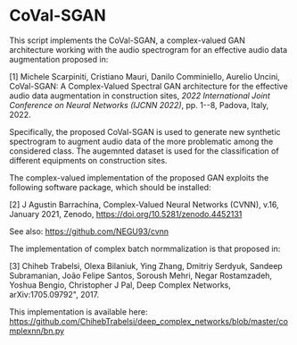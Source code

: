 # CoVal-SGAN
This script implements the CoVal-SGAN, a complex-valued GAN architecture working with the audio spectrogram for an effective audio data augmentation proposed in:

<a id="1">[1]</a> 
Michele Scarpiniti, Cristiano Mauri, Danilo Comminiello, Aurelio Uncini, CoVal-SGAN: A Complex-Valued Spectral GAN architecture for the effective audio data augmentation in construction sites, *2022 International Joint Conference on Neural Networks (IJCNN 2022)*, pp. 1--8, Padova, Italy, 2022.

Specifically, the proposed CoVal-SGAN is used to generate new synthetic spectrogram to augment audio data of the more problematic among the considered class. The augemnted dataset is used for the classification of different equipments on construction sites.

The complex-valued implementation of the proposed GAN exploits the following software package, which should be installed:

<a id="2">[2]</a> 
J Agustin Barrachina, Complex-Valued Neural Networks (CVNN), v.16, January 2021, Zenodo, https://doi.org/10.5281/zenodo.4452131

See also: https://github.com/NEGU93/cvnn


The implementation of complex batch normmalization is that proposed in:

<a id="3">[3]</a> 
Chiheb Trabelsi, Olexa Bilaniuk, Ying Zhang, Dmitriy Serdyuk, Sandeep Subramanian, João Felipe Santos, Soroush Mehri, Negar Rostamzadeh, Yoshua Bengio, Christopher J Pal, Deep Complex Networks, arXiv:1705.09792", 2017.

This implementation is available here: https://github.com/ChihebTrabelsi/deep_complex_networks/blob/master/complexnn/bn.py

